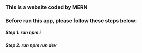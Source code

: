 ### This is a website coded by MERN
### Before run this app, please follow these steps below:
##### Step 1: run npm i
##### Step 2: run npm run dev
